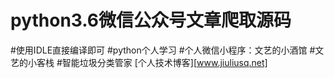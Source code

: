 # python3.6微信公众号文章爬取源码
#使用IDLE直接编译即可
#python个人学习
#个人微信小程序：文艺的小酒馆
#文艺的小客栈
#智能垃圾分类管家
[个人技术博客][www.jiuliusq.net]
